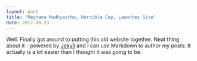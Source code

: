 ```yaml
---
layout: post
title: "Meghana Madhyastha, Horrible Cop, Launches Site"
date: 2017-10-23
---
```


Well. Finally got around to putting this old website together. 
Neat thing about it - powered by [Jekyll](http://jekyllrb.com) and 
I can use Markdown to author my posts. It actually is a lot easier than I thought it was going to be.
